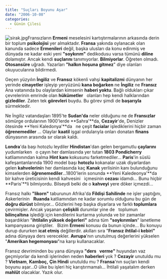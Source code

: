 ```yaml
---
title: "Suçları Boyunu Aşar"
date: "2006-10-08"
categories: 
  - Günün Çilesi
---
```


![sirak.jpg](../uploads/2006/10/sirak.kucukresim.jpg)Fransızların **Ermeni** meselesini kartıştırmalarının arkasında derin bir toplum **psikolojisi** yer almaktadır. **Fransa** yakında oylanacak olan kanunda sadece **Ermenileri** değil, başka ulusları da konu edinmiş ve dünyada ne kadar eski yeni **"soykırım"** dedikodusu varsa tümünü **diline** dolamıştır. Ancak kendi **suçlarını** tanımıyorlar. **Bilmiyorlar**. Öğreten olmadı. **Otosansüre** uğradı. Yazarları **"halkın hoşuna gitmez**" diye olanları okuyucularına bildirmedi.

Geçen yüzyılın **İngiliz** ve **Fransız** kökenli vahşi **kapitalizmi** dünyanın her yerinde **cinayetler** işleyip yeryüzünü **kana boğarken** ne **İngiliz** ne **Fransız** Ana vatanında bu olaylardan kimsenin **haberi yoktu**. Bağlı oldukları çıkar çevrelerinin emrinde olan **hükümetler**   olanları hep kendi halklarından **gizlediler**. Zaten tek **görevleri** buydu. Bu görev şimdi de **başarıyla** sürmektedir.

Ne İngiliz vatandaşları 1895'te **Sudan'da** neler olduğunu ne de **Fransızlar** sömürge ordularının 1900'lerde **Sahra'**da, **Cezayir**'de, Denizler ötesinde **Yeni Kaledonya'**da   ne çeşit **facialar** işlediklerini hiçbir zaman **öğrenemediler** ... Olaylar **kaatil** işgal ordularıyla onları donatan **finans** dünyasının arasında sır olarak kaldı.  

**Londra**'da başı hotozlu leydiler **Hindistan**'dan gelen bergamutlu **çaylarını** yudumlarken   o çayın her damlasında yer tutan **1803 Pondicherry** katliamınından kalma **Hint kanı** kokusunu farketmediler... **Paris**'in süslü kafeşantanlarında 1900 model başı **hotozlu** kokanalar uzak diyarlardan gelen **kahvelerini**n her damlasında kaç **Kanak** yerlisinin kanı bulunduğunu kimselerden **öğrenemediler**...1800'lerin sonunda **Yeni Kaledeonya'**da bir kahve üreticisinin kendi kahvesini   içmesinin **cezası** idamdı... Bunu hiçbir **Paris'**li bilmiyordu. Bilseydi belki de o **kahveyi** yere döker içmezdi...

Fransız halkı **"likorn"** taburunun Afrika'da **Fildişi Sahilinde** ne işler yaptığını, Askerlerinin   **Ruanda** katliamından ne kadar sorumlu olduğunu bu gün de **doğru dürüst** bilmiyor... Gözlerini hep başka diyarlara ve farklı **toplumlara** çevirmişler. Ancak yaşanan **çelişkili** durumlar yine de   toplumun **bilinçaltına** işlediği için kendilerini kurtarma yolunda ve bir zamanlar başardıkları "**ihtilalin yüksek değerleri"** adına tüm **"soykırımları**" lanetleme kampanyasına giriştiler.   Bizim **Ermeni** konusu da bunun içinde... Bu konuyu durup dururken **icat etmiş** değillerdir. akılları sıra "**Fransız ihtilal-i kebiri"** adına dünyaya ders verecekler. **Avrupa**'nın unutulmuş değerlerini yükselen "**Amerikan hegemonyası**"na karşı kullanacaklar.  

Fransız devriminden bu yana dünyaya **"ders   verme"** huyundan vaz geçmiyorlar da kendi işlerinden neden **haberleri** yok ? **Cezayir** unutuldu mu ? **Vietnam**, **Kamboç,** **Çin Hindi** unutuldu mu ? **Fransa**'nın suçları kendi boyunu aşar...O ülke bu işleri hiç karıştırmamalı... İhtilali yaşatalım derken **mahlût** olacaklar. Yazık olur.
